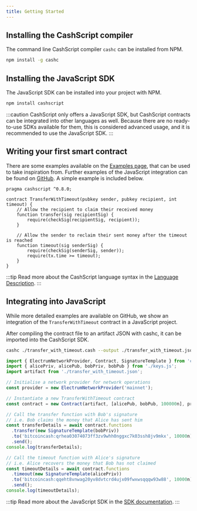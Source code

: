 ```yaml
---
title: Getting Started
---
```


## Installing the CashScript compiler
The command line CashScript compiler `cashc` can be installed from NPM.

```bash
npm install -g cashc
```

## Installing the JavaScript SDK
The JavaScript SDK can be installed into your project with NPM.

```bash
npm install cashscript
```

:::caution
CashScript only offers a JavaScript SDK, but CashScript contracts can be integrated into other languages as well. Because there are no ready-to-use SDKs available for them, this is considered advanced usage, and it is recommended to use the JavaScript SDK.
:::

## Writing your first smart contract
There are some examples available on the [Examples page](/docs/language/examples), that can be used to take inspiration from. Further examples of the JavaScript integration can be found on [GitHub](https://github.com/Bitcoin-com/cashscript/tree/master/examples). A simple example is included below.

```solidity
pragma cashscript ^0.8.0;

contract TransferWithTimeout(pubkey sender, pubkey recipient, int timeout) {
    // Allow the recipient to claim their received money
    function transfer(sig recipientSig) {
        require(checkSig(recipientSig, recipient));
    }

    // Allow the sender to reclaim their sent money after the timeout is reached
    function timeout(sig senderSig) {
        require(checkSig(senderSig, sender));
        require(tx.time >= timeout);
    }
}
```

:::tip
Read more about the CashScript language syntax in the [Language Description](/docs/language/contracts).
:::

## Integrating into JavaScript
While more detailed examples are available on GitHub, we show an integration of the `TransferWithTimeout` contract in a JavaScript project.

After compiling the contract file to an artifact JSON with cashc, it can be imported into the CashScript SDK.

```bash
cashc ./transfer_with_timeout.cash --output ./transfer_with_timeout.json
```

```javascript
import { ElectrumNetworkProvider, Contract, SignatureTemplate } from 'cashscript';
import { alicePriv, alicePub, bobPriv, bobPub } from './keys.js';
import artifact from './transfer_with_timeout.json';

// Initialise a network provider for network operations
const provider = new ElectrumNetworkProvider('mainnet');

// Instantiate a new TransferWithTimeout contract
const contract = new Contract(artifact, [alicePub, bobPub, 100000n], provider);

// Call the transfer function with Bob's signature
// i.e. Bob claims the money that Alice has sent him
const transferDetails = await contract.functions
  .transfer(new SignatureTemplate(bobPriv))
  .to('bitcoincash:qrhea03074073ff3zv9whh0nggxc7k03ssh8jv9mkx', 10000n)
  .send();
console.log(transferDetails);

// Call the timeout function with Alice's signature
// i.e. Alice recovers the money that Bob has not claimed
const timeoutDetails = await contract.functions
  .timeout(new SignatureTemplate(alicePriv))
  .to('bitcoincash:qqeht8vnwag20yv8dvtcrd4ujx09fwxwsqqqw93w88', 10000n)
  .send();
console.log(timeoutDetails);
```

:::tip
Read more about the JavaScript SDK in the [SDK documentation](/docs/sdk/instantiation).
:::
